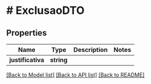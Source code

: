 # # ExclusaoDTO

## Properties

Name | Type | Description | Notes
------------ | ------------- | ------------- | -------------
**justificativa** | **string** |  |

[[Back to Model list]](../../README.md#models) [[Back to API list]](../../README.md#endpoints) [[Back to README]](../../README.md)
